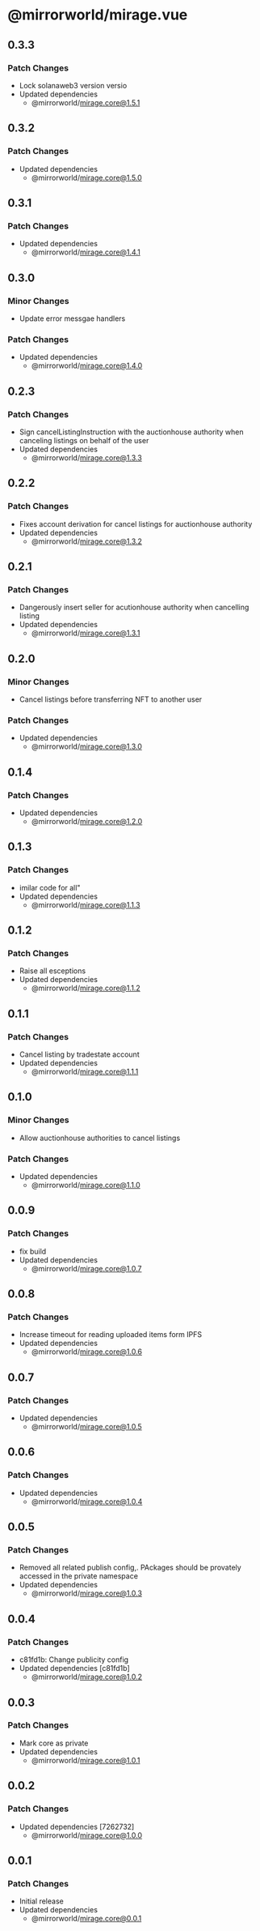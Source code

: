 # @mirrorworld/mirage.vue

## 0.3.3

### Patch Changes

- Lock solanaweb3 version versio
- Updated dependencies
  - @mirrorworld/mirage.core@1.5.1

## 0.3.2

### Patch Changes

- Updated dependencies
  - @mirrorworld/mirage.core@1.5.0

## 0.3.1

### Patch Changes

- Updated dependencies
  - @mirrorworld/mirage.core@1.4.1

## 0.3.0

### Minor Changes

- Update error messgae handlers

### Patch Changes

- Updated dependencies
  - @mirrorworld/mirage.core@1.4.0

## 0.2.3

### Patch Changes

- Sign cancelListingInstruction with the auctionhouse authority when canceling listings on behalf of the user
- Updated dependencies
  - @mirrorworld/mirage.core@1.3.3

## 0.2.2

### Patch Changes

- Fixes account derivation for cancel listings for auctionhouse authority
- Updated dependencies
  - @mirrorworld/mirage.core@1.3.2

## 0.2.1

### Patch Changes

- Dangerously insert seller for acutionhouse authority when cancelling listing
- Updated dependencies
  - @mirrorworld/mirage.core@1.3.1

## 0.2.0

### Minor Changes

- Cancel listings before transferring NFT to another user

### Patch Changes

- Updated dependencies
  - @mirrorworld/mirage.core@1.3.0

## 0.1.4

### Patch Changes

- Updated dependencies
  - @mirrorworld/mirage.core@1.2.0

## 0.1.3

### Patch Changes

- imilar code for all"
- Updated dependencies
  - @mirrorworld/mirage.core@1.1.3

## 0.1.2

### Patch Changes

- Raise all esceptions
- Updated dependencies
  - @mirrorworld/mirage.core@1.1.2

## 0.1.1

### Patch Changes

- Cancel listing by tradestate account
- Updated dependencies
  - @mirrorworld/mirage.core@1.1.1

## 0.1.0

### Minor Changes

- Allow auctionhouse authorities to cancel listings

### Patch Changes

- Updated dependencies
  - @mirrorworld/mirage.core@1.1.0

## 0.0.9

### Patch Changes

- fix build
- Updated dependencies
  - @mirrorworld/mirage.core@1.0.7

## 0.0.8

### Patch Changes

- Increase timeout for reading uploaded items form IPFS
- Updated dependencies
  - @mirrorworld/mirage.core@1.0.6

## 0.0.7

### Patch Changes

- Updated dependencies
  - @mirrorworld/mirage.core@1.0.5

## 0.0.6

### Patch Changes

- Updated dependencies
  - @mirrorworld/mirage.core@1.0.4

## 0.0.5

### Patch Changes

- Removed all related publish config,. PAckages should be provately accessed in the private namespace
- Updated dependencies
  - @mirrorworld/mirage.core@1.0.3

## 0.0.4

### Patch Changes

- c81fd1b: Change publicity config
- Updated dependencies [c81fd1b]
  - @mirrorworld/mirage.core@1.0.2

## 0.0.3

### Patch Changes

- Mark core as private
- Updated dependencies
  - @mirrorworld/mirage.core@1.0.1

## 0.0.2

### Patch Changes

- Updated dependencies [7262732]
  - @mirrorworld/mirage.core@1.0.0

## 0.0.1

### Patch Changes

- Initial release
- Updated dependencies
  - @mirrorworld/mirage.core@0.0.1
